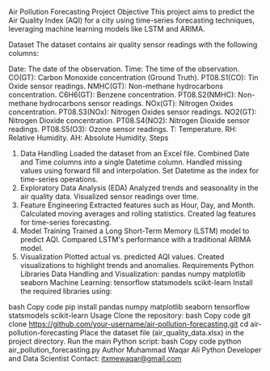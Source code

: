 Air Pollution Forecasting Project
Objective
This project aims to predict the Air Quality Index (AQI) for a city using time-series forecasting techniques, leveraging machine learning models like LSTM and ARIMA.

Dataset
The dataset contains air quality sensor readings with the following columns:

Date: The date of the observation.
Time: The time of the observation.
CO(GT): Carbon Monoxide concentration (Ground Truth).
PT08.S1(CO): Tin Oxide sensor readings.
NMHC(GT): Non-methane hydrocarbons concentration.
C6H6(GT): Benzene concentration.
PT08.S2(NMHC): Non-methane hydrocarbons sensor readings.
NOx(GT): Nitrogen Oxides concentration.
PT08.S3(NOx): Nitrogen Oxides sensor readings.
NO2(GT): Nitrogen Dioxide concentration.
PT08.S4(NO2): Nitrogen Dioxide sensor readings.
PT08.S5(O3): Ozone sensor readings.
T: Temperature.
RH: Relative Humidity.
AH: Absolute Humidity.
Steps
1. Data Handling
Loaded the dataset from an Excel file.
Combined Date and Time columns into a single Datetime column.
Handled missing values using forward fill and interpolation.
Set Datetime as the index for time-series operations.
2. Exploratory Data Analysis (EDA)
Analyzed trends and seasonality in the air quality data.
Visualized sensor readings over time.
3. Feature Engineering
Extracted features such as Hour, Day, and Month.
Calculated moving averages and rolling statistics.
Created lag features for time-series forecasting.
4. Model Training
Trained a Long Short-Term Memory (LSTM) model to predict AQI.
Compared LSTM's performance with a traditional ARIMA model.
5. Visualization
Plotted actual vs. predicted AQI values.
Created visualizations to highlight trends and anomalies.
Requirements
Python Libraries
Data Handling and Visualization:
pandas
numpy
matplotlib
seaborn
Machine Learning:
tensorflow
statsmodels
scikit-learn
Install the required libraries using:

bash
Copy code
pip install pandas numpy matplotlib seaborn tensorflow statsmodels scikit-learn
Usage
Clone the repository:
bash
Copy code
git clone https://github.com/your-username/air-pollution-forecasting.git
cd air-pollution-forecasting
Place the dataset file (air_quality_data.xlsx) in the project directory.
Run the main Python script:
bash
Copy code
python air_pollution_forecasting.py
Author
Muhammad Waqar Ali
Python Developer and Data Scientist
Contact: itxmewaqar@gmail.com